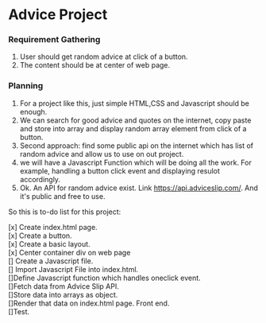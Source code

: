 # Advice Project

### Requirement Gathering 

1. User should get random advice at click of a button. 
2. The content should be at center of web page.


### Planning 

1. For a project like this, just simple HTML,CSS and Javascript should be enough. 
2. We can search for good advice and quotes on the internet, copy paste and store into array and display random array element from click of a button. 
3. Second approach: find some public api on the internet which has list of random advice and allow us to use on out project.
4. we will have a Javascript Function which will be doing all the work. For example, handling a button click event and displaying resulot accordingly.
5. Ok. An API for random advice exist. Link https://api.adviceslip.com/. And it's public and free to use. 

So this is to-do list for this project: 

[x] Create index.html page.    
[x] Create a button.   
[x] Create a basic layout.   
[x] Center container div on web page   
[] Create a Javascript file.   
[] Import Javascript File into index.html.   
[]Define Javascript function which handles oneclick event.  
[]Fetch data from Advice Slip API.  
[]Store data into arrays as object.   
[]Render that data on index.html page. Front end.   
[]Test. 







